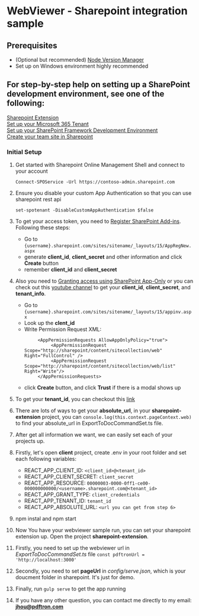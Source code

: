 # WebViewer - Sharepoint integration sample

## Prerequisites

- (Optional but recommended) [Node Version Manager](http://npm.github.io/installation-setup-docs/installing/using-a-node-version-manager.html)
- Set up on Windows environment highly recommended

## For step-by-step help on setting up a SharePoint development environment, see one of the following:

[Sharepoint Extension](https://docs.microsoft.com/en-us/sharepoint/dev/spfx/extensions/get-started/building-simple-cmdset-with-dialog-api)\
[Set up your Microsoft 365 Tenant](https://docs.microsoft.com/en-us/sharepoint/dev/spfx/set-up-your-developer-tenant)\
[Set up your SharePoint Framework Development Environment](https://docs.microsoft.com/en-us/sharepoint/dev/spfx/set-up-your-development-environment)\
[Create your team site in Sharepoint](https://support.microsoft.com/en-us/office/create-a-team-site-in-sharepoint-ef10c1e7-15f3-42a3-98aa-b5972711777d)

### Initial Setup

1. Get started with Sharepoint Online Management Shell and connect to your account

   `Connect-SPOService -Url https://contoso-admin.sharepoint.com`

2. Ensure you disable your custom App Authentication so that you can use sharepoint rest api

   `set-spotenant -DisableCustomAppAuthentication $false`

3. To get your access token, you need to [Register SharePoint Add-ins](https://docs.microsoft.com/en-us/sharepoint/dev/sp-add-ins/register-sharepoint-add-ins). Following these steps:

   - Go to `{username}.sharepoint.com/sites/sitename/_layouts/15/AppRegNew.aspx`
   - generate **client_id**, **client_secret** and other information and click **Create** button
   - remember **client_id** and **client_secret**

4. Also you need to [Granting access using SharePoint App-Only](https://docs.microsoft.com/en-us/sharepoint/dev/solution-guidance/security-apponly-azureacs) or you can check out this [youtube channel](https://www.youtube.com/watch?v=YMliU4vB_YM&t=631s) to get your **client_id**, **client_secret**, and **tenant_info**.

   - Go to `{username}.sharepoint.com/sites/sitename/_layouts/15/appinv.aspx`
   - Look up the **clent_id**
   - Write Permission Request XML:
     ```
          <AppPermissionRequests AllowAppOnlyPolicy="true">
               <AppPermissionRequest Scope="http://sharepoint/content/sitecollection/web" Right="FullControl" />
               <AppPermissionRequest Scope="http://sharepoint/content/sitecollection/web/list" Right="Write"/>
          </AppPermissionRequests>
     ```
   - click **Create** button, and click **Trust** if there is a modal shows up

5. To get your **tenant_id**, you can checkout this [link](https://piyushksingh.com/2017/03/06/get-office-365-tenant-id/)

6. There are lots of ways to get your **absolute_url**, in your **sharepoint-extension** project, you can `console.log(this.context.pageContext.web)` to find your absolute_url in ExportToDocCommandSet.ts file.

7. After get all information we want, we can easily set each of your projects up.

8. Firstly, let's open **client** project, create .env in your root folder and set each following variables:

   - REACT_APP_CLIENT_ID: `<client_id>@<tenant_id>`
   - REACT_APP_CLIENT_SECRET: `client_secret`
   - REACT_APP_RESOURCE: `00000003-0000-0ff1-ce00-000000000000/<username>.sharepoint.com@<tenant_id>`
   - REACT_APP_GRANT_TYPE: `client_credentials`
   - REACT_APP_TENANT_ID: `tenant_id`
   - REACT_APP_ABSOLUTE_URL: `<url you can get from step 6>`

9. npm instal and npm start

10. Now You have your webviewer sample run, you can set your sharepoint extension up. Open the project **sharepoint-extension**.

11. Firstly, you need to set up the webviewer url in _ExportToDocCommandSet.ts_ file
    `const pdftronUrl = 'http://localhost:3000'`

12. Secondly, you need to set **pageUrl** in _config/serve.json_, which is your doucment folder in sharepoint. It's just for demo.

13. Finally, run `gulp serve` to get the app running

14. If you have any other question, you can contact me directly to my email: **jhou@pdftron.com**

